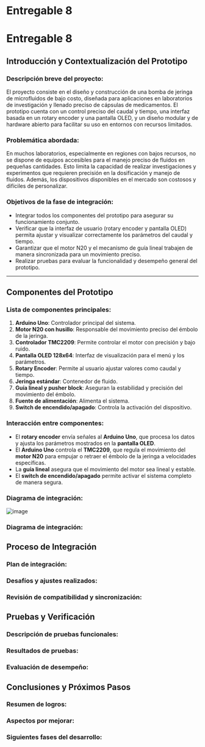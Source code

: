 # Entregable 8
# Entregable 8

## Introducción y Contextualización del Prototipo

### Descripción breve del proyecto:
El proyecto consiste en el diseño y construcción de una bomba de jeringa de microfluidos de bajo costo, diseñada para aplicaciones en laboratorios de investigación y llenado preciso de cápsulas de medicamentos. El prototipo cuenta con un control preciso del caudal y tiempo, una interfaz basada en un rotary encoder y una pantalla OLED, y un diseño modular y de hardware abierto para facilitar su uso en entornos con recursos limitados.

### Problemática abordada:
En muchos laboratorios, especialmente en regiones con bajos recursos, no se dispone de equipos accesibles para el manejo preciso de fluidos en pequeñas cantidades. Esto limita la capacidad de realizar investigaciones y experimentos que requieren precisión en la dosificación y manejo de fluidos. Además, los dispositivos disponibles en el mercado son costosos y difíciles de personalizar.

### Objetivos de la fase de integración:
- Integrar todos los componentes del prototipo para asegurar su funcionamiento conjunto.
- Verificar que la interfaz de usuario (rotary encoder y pantalla OLED) permita ajustar y visualizar correctamente los parámetros del caudal y tiempo.
- Garantizar que el motor N20 y el mecanismo de guía lineal trabajen de manera sincronizada para un movimiento preciso.
- Realizar pruebas para evaluar la funcionalidad y desempeño general del prototipo.

---

## Componentes del Prototipo

### Lista de componentes principales:
1. **Arduino Uno**: Controlador principal del sistema.
2. **Motor N20 con husillo**: Responsable del movimiento preciso del émbolo de la jeringa.
3. **Controlador TMC2209**: Permite controlar el motor con precisión y bajo ruido.
4. **Pantalla OLED 128x64**: Interfaz de visualización para el menú y los parámetros.
5. **Rotary Encoder**: Permite al usuario ajustar valores como caudal y tiempo.
6. **Jeringa estándar**: Contenedor de fluido.
7. **Guía lineal y pusher block**: Aseguran la estabilidad y precisión del movimiento del émbolo.
8. **Fuente de alimentación**: Alimenta el sistema.
9. **Switch de encendido/apagado**: Controla la activación del dispositivo.

### Interacción entre componentes:
- El **rotary encoder** envía señales al **Arduino Uno**, que procesa los datos y ajusta los parámetros mostrados en la **pantalla OLED**.
- El **Arduino Uno** controla el **TMC2209**, que regula el movimiento del **motor N20** para empujar o retraer el émbolo de la jeringa a velocidades específicas.
- La **guía lineal** asegura que el movimiento del motor sea lineal y estable.
- El **switch de encendido/apagado** permite activar el sistema completo de manera segura.

### Diagrama de integración:
![image](https://github.com/user-attachments/assets/8cab3f50-38dd-48ee-8f58-c05842654785)

### Diagrama de integración:

## Proceso de Integración
### Plan de integración:
### Desafíos y ajustes realizados:
### Revisión de compatibilidad y sincronización:

## Pruebas y Verificación
### Descripción de pruebas funcionales:
### Resultados de pruebas: 
### Evaluación de desempeño:

## Conclusiones y Próximos Pasos
### Resumen de logros:
### Aspectos por mejorar: 
### Siguientes fases del desarrollo: 
